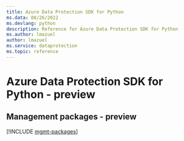 ```yaml
---
title: Azure Data Protection SDK for Python
ms.data: 08/26/2022
ms.devlang: python
description: Reference for Azure Data Protection SDK for Python
ms.author: lmazuel
author: lmazuel
ms.service: dataprotection
ms.topic: reference
---
```

# Azure Data Protection SDK for Python - preview

## Management packages - preview
[!INCLUDE [mgmt-packages](data-protection-mgmt-index.md)]